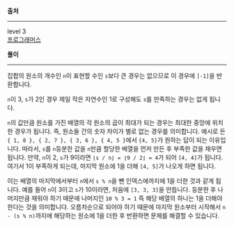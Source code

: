 **출처**<hr>
level 3   
[프로그래머스](https://programmers.co.kr/learn/courses/30/lessons/12938)
<br>

**풀이**<hr>

집합의 원소의 개수인 `n`이 표현할 수인 `s`보다 큰 경우는 없으므로 이 경우에 `[-1]`을 반환합니다.

`n`이 3, `s`가 2인 경우 제일 작은 자연수인 1로 구성해도 `s`를 만족하는 경우는 없게 됩니다.

`n`의 값만큼 원소를 가진 배열의 각 원소의 곱이 최대가 되는 경우는 최대한 중앙에 위치한 경우가 됩니다. 즉, 원소들 간의 숫자 차이가 별로 없는 경우를 의미합니다. 예시로 든 `{ 1, 8 }, { 2, 7 }, { 3, 6 }, { 4, 5 }`에서 `{4, 5}`가 원하는 답이 되는 이유입니다. 따라서, `s`를 `n`등분한 값을 `n`만큼 할당한 배열을 먼저 만든 후 부족한 값을 채우면 됩니다. 만약, `n`이 2, `s`가 9이라면 `⌊s / n⌋ = ⌊9 / 2⌋ = 4`가 되어 `[4, 4]`가 됩니다. 여기서 1이 부족하게 되는데, 마지막 원소에 1을 더해 `[4, 5]`가 나오게 하면 됩니다.

이는 배열의 마지막에서부터 `n`에서 `s % n`을 뺀 인덱스에까지에 1을 더한 것과 같게 됩니다. 예를 들어 `n`이 3이고 `s`가 10이라면, 처음에 `[3, 3, 3]`을 만듭니다. 등분한 후 나머지만큼 채워야 하기 때문에 나머지인 `10 % 3 = 1` 즉 해당 배열의 하나는 1을 더해야 한다는 것을 의미합니다. 오름차순으로 되어야 하기 때문에 마지막 원소부터 시작해서 `n - (s % n)`까지에 해당하는 원소에 1을 더한 후 반환하면 문제를 해결할 수 있습니다.